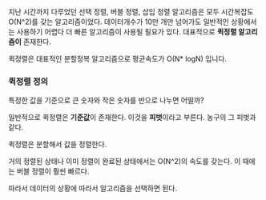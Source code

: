 지난 시간까지 다루었던 선택 정렬, 버블 정렬, 삽입 정렬 알고리즘은 모두 시간복잡도 O(N^2)를 갖는 알고리즘이었다.
데이터개수가 10만 개만 넘어가도 일반적인 상황에서는 사용하기 어렵다
더 빠른 알고리즘이 사용될 필요가 있다.
대표적으로 **퀵정렬 알고리즘이** 존재한다.

퀵정렬은 대표적인 분할정복 알고리즘으로 평균속도가 O(N* logN) 입니다.


### 퀵정렬 정의

특정한 값을 기준으로 큰 숫자와 작은 숫자를 반으로 나누면 어떨까?

일반적으로 퀵정렬은 **기준값**이 존재한다. 이것을 **피벗**이라고 부른다.
농구의 그 피벗과 같다.

퀵정렬은 분할해서 값을 정렬한다.

거의 정렬된 상태나 이미 정렬이 완료된 상태에서는
O(N^2)의 속도를 갖는다.
이 때에는 버블 정렬이 훨씬 빠르다.

따라서 데이터의 상황에 따라서 알고리즘을 선택하면 된다.